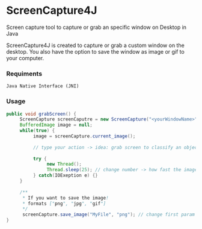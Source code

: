# ScreenCapture4J
Screen capture tool to capture or grab an specific window on Desktop in Java

ScreenCapture4J is created to capture or grab a custom window on the desktop. You also have the option to save the window as image or gif 
to your computer.

### Requiments

```
Java Native Interface (JNI)
```

### Usage

```java
public void grabScreen() {
     ScreenCapture screenCaputre = new ScreenCapture("<yourWindowName>"); // <yourWindowName> -> change to the title of you window, you want to capture!
     BufferedImage image = null;
     while(true) {
          image = screenCapture.current_image();
          
          // type your action -> idea: grab screen to classify an object on live screen with an neural network...
          
          try {
               new Thread();
               Thread.sleep(25); // change number -> how fast the image gets updated!
          } catch(IOExeption e) {}
     }
     
     /**
      * If you want to save the image!
      * formats ["png", "jpg", "gif"]
      */
      screenCapture.save_image("MyFile", "png"); // change first param to edit the fileName ; change second param to edit the format!
}

```
